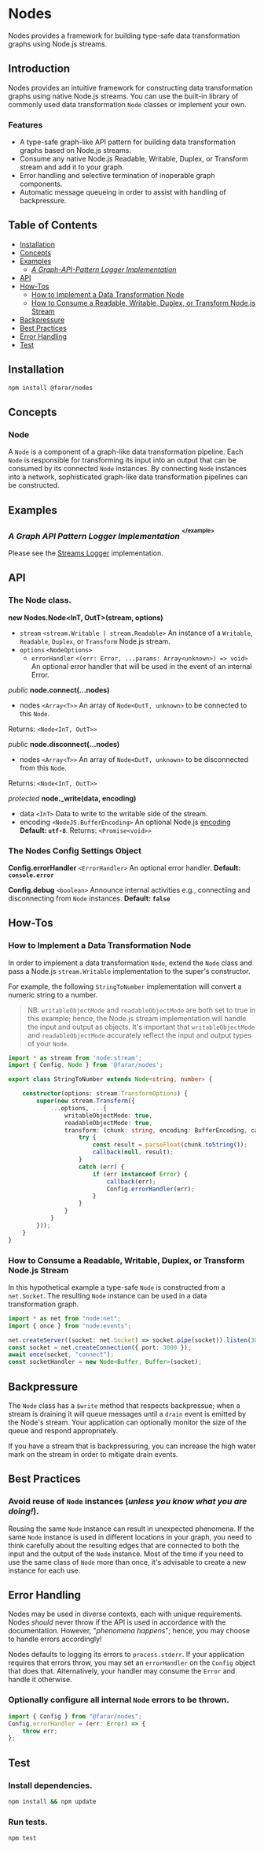 # Nodes

Nodes provides a framework for building type-safe data transformation graphs using Node.js streams.

## Introduction

Nodes provides an intuitive framework for constructing data transformation graphs using native Node.js streams. You can use the built-in library of commonly used data transformation `Node` classes or implement your own.

### Features

- A type-safe graph-like API pattern for building data transformation graphs based on Node.js streams.
- Consume any native Node.js Readable, Writable, Duplex, or Transform stream and add it to your graph.
- Error handling and selective termination of inoperable graph components.
- Automatic message queueing in order to assist with handling of backpressure.

## Table of Contents

- [Installation](#installation)
- [Concepts](#concepts)
- [Examples](#examples)
  - [_A Graph-API-Pattern Logger Implementation_](#a-graph-api-pattern-logger-implementation-example)
- [API](#api)
- [How-Tos](#how-tos)
  - [How to Implement a Data Transformation Node](#how-to-implement-a-node)
  - [How to Consume a Readable, Writable, Duplex, or Transform Node.js Stream](#how-to-consume-a-readable-writable-duplex-or-transform-nodejs-stream)
- [Backpressure](#backpressure)
- [Best Practices](#best-practices)
- [Error Handling](#error-handling)
- [Test](#test)

## Installation

```bash
npm install @farar/nodes
```

## Concepts

### Node

A `Node` is a component of a graph-like data transformation pipeline. Each `Node` is responsible for transforming its input into an output that can be consumed by its connected `Node` instances. By connecting `Node` instances into a network, sophisticated graph-like data transformation pipelines can be constructed.

## Examples

### _A Graph API Pattern Logger Implementation_ <sup><sup>\</example\></sup></sup>

Please see the [Streams Logger](https://github.com/faranalytics/streams-logger) implementation.

## API

### The Node class.

**new Nodes.Node\<InT, OutT\>(stream, options)**

- `stream` `<stream.Writable | stream.Readable>` An instance of a `Writable`, `Readable`, `Duplex`, or `Transform` Node.js stream.
- `options` `<NodeOptions>`
  - `errorHandler` `<(err: Error, ...params: Array<unknown>) => void>` An optional error handler that will be used in the event of an internal Error.

_public_ **node.connect(...nodes)**

- nodes `<Array<T>>` An array of `Node<OutT, unknown>` to be connected to this `Node`.

Returns: `<Node<InT, OutT>>`

_public_ **node.disconnect(...nodes)**

- nodes `<Array<T>>` An array of `Node<OutT, unknown>` to be disconnected from this `Node`.

Returns: `<Node<InT, OutT>>`

_protected_ **node._write(data, encoding)**

- data `<InT>` Data to write to the writable side of the stream.
- encoding `<NodeJS.BufferEncoding>` An optional Node.js [encoding](https://nodejs.org/api/buffer.html#buffers-and-character-encodings) **Default: `utf-8`**.
Returns: `<Promise<void>>`

### The Nodes Config Settings Object

**Config.errorHandler** `<ErrorHandler>` An optional error handler.  **Default: `console.error`**

**Config.debug** `<boolean>` Announce internal activities e.g., connectiing and disconnecting from `Node` instances. **Default: `false`**

## How-Tos

### How to Implement a Data Transformation Node

In order to implement a data transformation `Node`, extend the `Node` class and pass a Node.js `stream.Writable` implementation to the super's constructor.

For example, the following `StringToNumber` implementation will convert a numeric string to a number.

> NB: `writableObjectMode` and `readableObjectMode` are both set to true in this example; hence, the Node.js stream implementation will handle the input and output as objects. It's important that `writableObjectMode` and `readableObjectMode` accurately reflect the input and output types of your `Node`.

```ts
import * as stream from 'node:stream';
import { Config, Node } from '@farar/nodes';

export class StringToNumber extends Node<string, number> {

    constructor(options: stream.TransformOptions) {
        super(new stream.Transform({
            ...options, ...{
                writableObjectMode: true,
                readableObjectMode: true,
                transform: (chunk: string, encoding: BufferEncoding, callback: stream.TransformCallback) => {
                    try {
                        const result = parseFloat(chunk.toString());
                        callback(null, result);
                    }
                    catch (err) {
                        if (err instanceof Error) {
                            callback(err);
                            Config.errorHandler(err);
                        }
                    }
                }
            }
        }));
    }
}
```

### How to Consume a Readable, Writable, Duplex, or Transform Node.js Stream

In this hypothetical example a type-safe `Node` is constructed from a `net.Socket`. The resulting `Node` instance can be used in a data transformation graph.

```ts
import * as net from "node:net";
import { once } from "node:events";

net.createServer((socket: net.Socket) => socket.pipe(socket)).listen(3000);
const socket = net.createConnection({ port: 3000 });
await once(socket, "connect");
const socketHandler = new Node<Buffer, Buffer>(socket);
```

## Backpressure

The `Node` class has a `$write` method that respects backpressue; when a stream is draining it will queue messages until a `drain` event is emitted by the Node's stream. Your application can optionally monitor the size of the queue and respond appropriately.

If you have a stream that is backpressuring, you can increase the high water mark on the stream in order to mitigate drain events.

## Best Practices

### Avoid reuse of `Node` instances (_unless you know what you are doing!_).

Reusing the same `Node` instance can result in unexpected phenomena. If the same `Node` instance is used in different locations in your graph, you need to think carefully about the resulting edges that are connected to both the input and the output of the `Node` instance. Most of the time if you need to use the same class of `Node` more than once, it's advisable to create a new instance for each use.

## Error Handling

Nodes may be used in diverse contexts, each with unique requirements. Nodes _should_ never throw if the API is used in accordance with the documentation. However, "_phenomena happens_"; hence, you may choose to handle errors accordingly!

Nodes defaults to logging its errors to `process.stderr`. If your application requires that errors throw, you may set an `errorHandler` on the `Config` object that does that.  Alternatively, your handler may consume the `Error` and handle it otherwise.

### Optionally configure all internal `Node` errors to be thrown.

```ts
import { Config } from "@farar/nodes";
Config.errorHandler = (err: Error) => {
    throw err;
};
```

## Test

### Install dependencies.

```bash
npm install && npm update
```

### Run tests.

```bash
npm test
```
